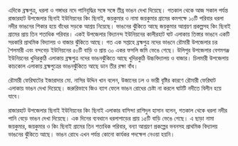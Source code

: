 এদিকে ব্রহ্মপুত্র, ধরলা ও গঙ্গাধর নদে পানিবৃদ্ধির সঙ্গে সঙ্গে তীব্র ভাঙন দেখা দিয়েছে। গতকাল থেকে আজ সকাল পর্যন্ত রাজারহাট উপজেলার ছিনাই ইউনিয়নের কিং ছিনাই, জয়কুমার ও নামা জয়কুমার গ্রামের কমপক্ষে ১০টি পরিবার ধরলা নদীর ভাঙনের শিকার হয়ে বাঁধের সড়কে আশ্রয় নিয়েছে। ভাঙনের ঝুঁকিতে আছে জয়কুমার আশ্রয়ণ প্রকল্পসহ কিং ছিনাই গ্রামের প্রায় তিন শতাধিক পরিবার। একই উপজেলার বিদ্যানন্দ ইউনিয়নের কালীরহাট ঘাট এলাকায় তিস্তার ভাঙনে একটি সরকারি প্রাথমিক বিদ্যালয় ও বাজার ঝুঁকিতে আছে। গত এক সপ্তাহে ব্রহ্মপুত্র নদের ভাঙনে রৌমারী উপজেলার চর শৈলমারী এবং বন্দবেড় ইউনিয়নের ৫০টি বাড়ি ও প্রায় ৩০ একর ফসলি জমি ভেঙে গেছে। উলিপুর উপজেলার বেগমগঞ্জ ইউনিয়নের খুদিরকুঠি এলাকায় ব্রহ্মপুত্র নদের ভাঙনঝুঁকিতে আছে খুদিরকুঠি উচ্চবিদ্যালয় ও বাজার। চিলমারী উপজেলায় কাচকোল এলাকায় ব্রহ্মপুত্রের ভাঙনঝুঁকিতে আছে ডান তীর রক্ষা বাঁধ।

রৌমারী ফেরিঘাটের ইজারাদার মো. নাসির উদ্দিন খান বলেন, উজানের ঢল ও ভারী বৃষ্টির কারণে রৌমারী ফেরিঘাট এলাকায় ভাঙন দেখা দিয়েছে। জরুরিভাবে জিও ব্যাগ ফেলে ভাঙন রোধের চেষ্টা না করলে ঘাটটি নদীতে বিলীন হয়ে যাবে।

রাজারহাট উপজেলার ছিনাই ইউনিয়নের কিং ছিনাই এলাকার বাসিন্দা রাশিদুল হাসান বলেন, গতকাল থেকে ধরলা নদীর পানি বেড়ে ভাঙন দেখা দিয়েছে। এক দিনের ব্যবধানে ধরলাপাড়ের প্রায় ১৫টি বাড়ি ভেঙে গেছে। এ ছাড়া নামা জয়কুমার, জয়কুমার ও কিং ছিনাই গ্রামের তিন শতাধিক পরিবার, বন্যা আশ্রয়ণ প্রকল্পের ভবনসহ প্রাথমিক বিদ্যালয় ভাঙনের ঝুঁকিতে আছে। ভাঙন রোধে এখন পর্যন্ত কোনো কার্যকর পদক্ষেপ নেওয়া হয়নি।
